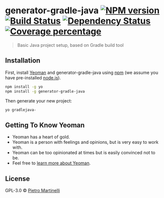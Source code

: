 # generator-gradle-java [![NPM version][npm-image]][npm-url] [![Build Status][travis-image]][travis-url] [![Dependency Status][daviddm-image]][daviddm-url] [![Coverage percentage][coveralls-image]][coveralls-url]
> Basic Java project setup, based on Gradle build tool

## Installation

First, install [Yeoman](http://yeoman.io) and generator-gradle-java using [npm](https://www.npmjs.com/) (we assume you have pre-installed [node.js](https://nodejs.org/)).

```bash
npm install -g yo
npm install -g generator-gradle-java
```

Then generate your new project:

```bash
yo gradlejava-
```

## Getting To Know Yeoman

 * Yeoman has a heart of gold.
 * Yeoman is a person with feelings and opinions, but is very easy to work with.
 * Yeoman can be too opinionated at times but is easily convinced not to be.
 * Feel free to [learn more about Yeoman](http://yeoman.io/).

## License

GPL-3.0 © [Pietro Martinelli](http://javapeanuts.blogger.com)


[npm-image]: https://badge.fury.io/js/generator-gradle-java.svg
[npm-url]: https://npmjs.org/package/generator-gradle-java
[travis-image]: https://travis-ci.org/pietrom/generator-gradle-java.svg?branch=master
[travis-url]: https://travis-ci.org/pietrom/generator-gradle-java
[daviddm-image]: https://david-dm.org/pietrom/generator-gradle-java.svg?theme=shields.io
[daviddm-url]: https://david-dm.org/pietrom/generator-gradle-java
[coveralls-image]: https://coveralls.io/repos/pietrom/generator-gradle-java/badge.svg
[coveralls-url]: https://coveralls.io/r/pietrom/generator-gradle-java

